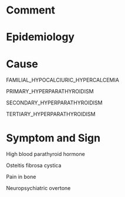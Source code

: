 # Comment

# Epidemiology

# Cause

FAMILIAL_HYPOCALCIURIC_HYPERCALCEMIA

PRIMARY_HYPERPARATHYROIDISM

SECONDARY_HYPERPARATHYROIDISM

TERTIARY_HYPERPARATHYROIDISM

# Symptom and Sign

High blood parathyroid hormone

Osteitis fibrosa cystica

Pain in bone

Neuropsychiatric overtone

